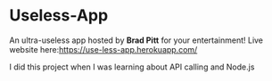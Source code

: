 # Useless-App
An ultra-useless app hosted by **Brad Pitt** for your entertainment!
Live website here:https://use-less-app.herokuapp.com/

I did this project when I was learning about API calling and Node.js
